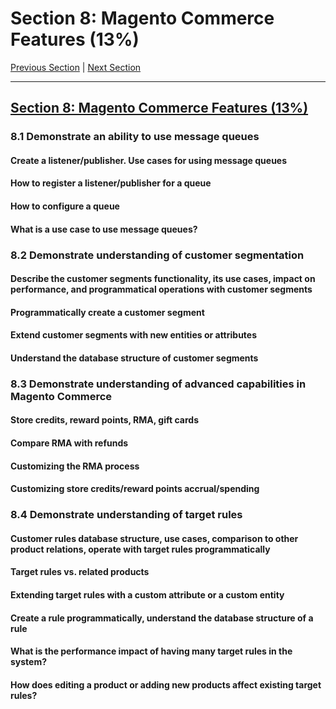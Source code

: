 # Section 8: Magento Commerce Features (13%)

[Previous Section](./7.md) | [Next Section](./9.md)

-----

## [Section 8: Magento Commerce Features (13%)](./8.md)

### **8.1**  Demonstrate an ability to use message queues

#### **Create a listener/publisher. Use cases for using message queues**

#### **How to register a listener/publisher for a queue**

#### **How to configure a queue**

#### **What is a use case to use message queues?**

### **8.2**  Demonstrate understanding of customer segmentation

#### **Describe the customer segments functionality, its use cases, impact on performance, and programmatical operations with customer segments**

#### **Programmatically create a customer segment**

#### **Extend customer segments with new entities or attributes**

#### **Understand the database structure of customer segments**

### **8.3**  Demonstrate understanding of advanced capabilities in Magento Commerce

#### **Store credits, reward points, RMA, gift cards**

#### **Compare RMA with refunds**

#### **Customizing the RMA process**

#### **Customizing store credits/reward points accrual/spending**

### **8.4**  Demonstrate understanding of target rules

#### **Customer rules database structure, use cases, comparison to other product relations, operate with target rules programmatically**

#### **Target rules vs. related products**

#### **Extending target rules with a custom attribute or a custom entity**

#### **Create a rule programmatically, understand the database structure of a rule**

#### **What is the performance impact of having many target rules in the system?**

#### **How does editing a product or adding new products affect existing target rules?**

